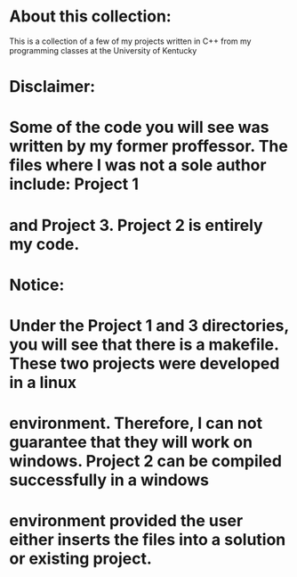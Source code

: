 # About this collection:
This is a collection of a few of my projects written in C++ from my programming classes at the University of Kentucky

# Disclaimer:
# Some of the code you will see was written by my former proffessor. The files where I was not a sole author include: Project 1
# and Project 3. Project 2 is entirely my code.

# Notice: 
# Under the Project 1 and 3 directories, you will see that there is a makefile. These two projects were developed in a linux 
# environment. Therefore, I can not guarantee that they will work on windows. Project 2 can be compiled successfully in a windows 
# environment provided the user either inserts the files into a solution or existing project.

